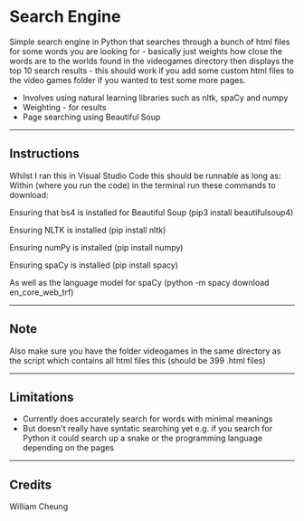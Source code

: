 # Search Engine
Simple search engine in Python that searches through a bunch of html files for some words you are looking for - basically just weights how close the words are to the worlds found in the videogames directory then displays the top 10 search results - this should work if you add some custom html files to the video games folder if you wanted to test some more pages. 

* Involves using natural learning libraries such as nltk, spaCy and numpy
* Weighting - for results
* Page searching using Beautiful Soup
--- 

## Instructions

Whilst I ran this in Visual Studio Code this should be runnable as long as:
Within (where you run the code) in the terminal run these commands to download:

Ensuring that bs4 is installed for Beautiful Soup
(pip3 install beautifulsoup4)

Ensuring NLTK is installed 
(pip install nltk)

Ensuring numPy is installed 
(pip install numpy)

Ensuring spaCy is installed 
(pip install spacy)

As well as the language model for spaCy
(python -m spacy download en_core_web_trf)

---

## Note 
Also make sure you have the folder videogames in the same directory as the script which contains all html files this (should be 399 .html files)

---

## Limitations
* Currently does accurately search for words with minimal meanings
* But doesn't really have syntatic searching yet e.g. if you search for Python it could search up a snake or the programming language depending on the pages

---

## Credits 
William Cheung 
